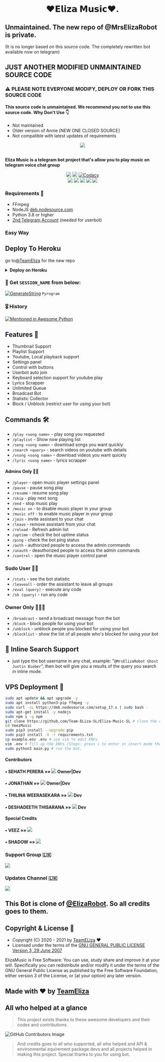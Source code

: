 <h1 align="center">❤️𝗘𝗹𝗶𝘇𝗮 𝗠𝘂𝘀𝗶𝗰❤️.</h1>

## Unmaintained. The new repo of @MrsElizaRobot is private. 
(It is no longer based on this source code. The completely rewritten bot available now on telegram)

## JUST ANOTHER MODIFIED UNMAINTAINED SOURCE CODE
### ⚠️ PLEASE NOTE EVERYONE MODIFY, DEPLOY OR FORK THIS SOURCE CODE
#### This source code is unmaintained. We recommend you not to use this source code. Why Don't Use 👇
- Not maintained
- Older version of Annie [NEW ONE CLOSED SOURCE]
- Not compatible with latest updates of requirements

<p align="center">
  <img src="https://te.legra.ph/file/3cbc7167d67e07a915a08.jpg">
</p>
    <br><b>Eliza Music is a telegram bot project that's allow you to play music on telegram voice chat group</b><br>
</p>
<p align="center">
    <a href="https://www.python.org/" alt="made-with-python"> <img src="https://img.shields.io/badge/Made%20with-Python-black.svg?style=flat-square&logo=python&logoColor=blue&color=red" /></a>
    <a href="https://github.com/Team-ELiza-SL/Eliza-Music-SL/graphs/commit-activity" alt="Maintenance"> <img src="https://img.shields.io/badge/Maintained%3F-no-red.svg?style=flat-square" /></a>
    <a href="https://app.codacy.com/gh/Team-ELiza-SL/Eliza-Music-SL/dashboard"> <img src="https://img.shields.io/codacy/grade/a723cb464d5a4d25be3152b5d71de82d?color=red&logo=codacy&style=flat-square" alt="Codacy" /></a><br>
    <a href="https://github.com/Team-ELiza-SL/Eliza-Music-SL"> <img src="https://img.shields.io/github/repo-size/Team-ELiza-SL/Eliza-Music-SL?color=red&logo=github&logoColor=blue&style=flat-square" /></a>
    <a href="https://github.com/Team-ELiza-SL/Eliza-Music-SL/commits/main"> <img src="https://img.shields.io/github/last-commit/Team-ELiza-SL/Eliza-Music-SL?color=red&logo=github&logoColor=blue&style=flat-square" /></a>
    <a href="https://github.com/Team-ELiza-SL/Eliza-Music-SL/issues"> <img src="https://img.shields.io/github/issues/Team-ELiza-SL/Eliza-Music-SL?color=red&logo=github&logoColor=blue&style=flat-square" /></a>
    <a href="https://github.com/Team-ELiza-SL/Eliza-Music-SL/network/members"> <img src="https://img.shields.io/github/forks/Team-ELiza-SL/Eliza-Music-SL?color=red&logo=github&logoColor=blue&style=flat-square" /></a>  
    <a href="https://github.com/Team-ELiza-SL/Eliza-Music-SL/network/members"> <img src="https://img.shields.io/github/stars/Team-ELiza-SL/Eliza-Music-SL?color=red&logo=github&logoColor=blue&style=flat-square" /></a>  
</p>

<h3>Requirements 📝</h3>

- FFmpeg
- NodeJS [deb.nodesource.com](https://deb.nodesource.com/)
- Python 3.8 or higher
- [2nd Telegram Account](https://telegram.org/blog/themes-accounts#multiple-accounts) (needed for userbot)



### Easy Way
## Deploy To Heroku 
go to[@TeamEliza](https://github.com/kikoyaja69/Eliza-Music-SL) for the new repo


<details>
  <summary><b>Deploy on Heroku</b></summary>
<br>

<p align="left">
  <a href="https://heroku.com/deploy?template=https://github.com/Team-ELiza-SL/Eliza-Music-SL">
     <img height="30px" src="https://img.shields.io/badge/Deploy%20To%20Heroku-blue?style=for-the-badge&logo=heroku">
  </a>
</p>
  
</details>


### 🧪 Get `SESSION_NAME` from below:

[![GenerateString](https://img.shields.io/badge/repl.it-generateString-yellowgreen)](https://replit.com/@PereraSehath/ElizaMusic?v=1) ``Pyrogram``




### 🎖 History

[![Mentioned in Awesome Python](https://awesome.re/mentioned-badge.svg)](https://github.com/Team-ELiza-SL/Eliza-Music-SL)

## Features 🔮

- Thumbnail Support
- Playlist Support
- Youtube, Local playback support
- Settings panel
- Control with buttons
- Userbot auto join
- Keyboard selection support for youtube play
- Lyrics Scrapper
- Unlimited Queue
- Broadcast Bot
- Statistic Collector
- Block / Unblock (restrict user for using your bot)

## Commands 🛠

- `/play <song name>` - play song you requested
- `/playlist` - Show now playing list
- `/song <song name>` - download songs you want quickly
- `/search <query>` - search videos on youtube with details
- `/vsong <song name>` - download videos you want quickly
- `/lyric <song name>` - lyrics scrapper

#### Admins Only 👷‍♂️
- `/player` - open music player settings panel
- `/pause` - pause song play
- `/resume` - resume song play
- `/skip` - play next song
- `/end` - stop music play
- `/music on` - to disable music player in your group
- `/music off` - to enable music player in your group
- `/join` - invite assistant to your chat
- `/leave` - remove assistant from your chat
- `/reload` - Refresh admin list
- `/uptime` - check the bot uptime status
- `/ping` - check the bot ping status
- `/auth` - authorized people to access the admin commands
- `/unauth` - deauthorized people to access the admin commands
- `/control` - open the music player control panel

### Sudo User 🧙‍♂️
- `/stats` - see the bot statistic
- `/leaveall` - order the assistant to leave all groups
- `/eval (query)` - execute any code
- `/sh (query)` - run any code

### Owner Only 👨🏻‍✈️
- `/broadcast` - send a broadcast message from the bot
- `/block` - block people for using your bot
- `/unblock` - unblock people you blocked for using your bot
- `/blocklist` - show the list of all people who's blocked for using your bot

## 🔎 Inline Search Support
- just type the bot username in any chat, example: "`@MrsElizaRobot Ghost Justin Bieber`", then bot will give you a results of the query you search in inline mode.


## VPS Deployment 📡

```sh
sudo apt update && apt upgrade -y
sudo apt install python3-pip ffmpeg -y
sudo curl -sL https://deb.nodesource.com/setup_17.x | sudo bash -
sudo apt-get install -y nodejs
sudo npm i -g npm
git clone https://github.com/Team-ELiza-SL/Eliza-Music-SL # clone the repo.
cd VeezMusic
sudo pip3 install --upgrade pip
sudo pip3 install -U -r requirements.txt
cp example.env .env # use vim to edit ENVs
vim .env # fill up the ENVs (Steps: press i to enter in insert mode then edit the file. Press Esc to exit the editing mode then type :wq! and press Enter key to save the file).
sudo python3 main.py # run the bot.
```


#### Contributors
#### • SEHATH PERERA   »»  <a href="https://github.com/PereraSehath" alt="SehathPerera"> <img src="https://img.shields.io/badge/PereraSehath-92CALA?logo=github" /></a> Owner|Dev
#### • JONATHAN   »»  <a href="https://github.com/DarkSkull93" alt="Jonathan"> <img src="https://img.shields.io/badge/DarkSkull93-92CALA?logo=github" /></a> Owner|Dev
#### • THILINA WEERASEKARA   »»  <a href="https://github.com/Thilinaweerasekara2003" alt="Thilina"> <img src="https://img.shields.io/badge/ThilinaWeerasekara2003-92CALA?logo=github" /></a> Dev
#### • DESHADEETH THISARANA   »»  <a href="https://github.com/Deshadeeth-Thisarana" alt="Deshadeeth"> <img src="https://img.shields.io/badge/Deshadeeth-Thisarana-92CALA?logo=github" /></a> Dev


#### Special Credits
#### • VEEZ  »»  <a href="https://github.com/levina-lab" alt="VeezMusicProjects"> <img src="https://img.shields.io/badge/VeezMusicProjects-30302f?logo=github" /></a> 
#### • SHADOW  »»  <a href="https://github.com/Deshadeeth-Thisarana" alt="DeshadeethThisarana"> <img src="https://img.shields.io/badge/Shadow-30302f?logo=github" /></a> 


### Support Group 🇱🇰
<a href="https://t.me/ElizaSupporters"><img src="https://img.shields.io/badge/Telegram-Join%20Support%20Group-blue.svg?logo=telegram"></a>
 
### Updates Channel 🇱🇰
<a href="https://t.me/Updates_of_ElizaBot"><img src="https://img.shields.io/badge/Telegram-Join%20Updates%20Channel-blue.svg?logo=telegram"></a>


## This Bot is clone of [@ElizaRobot](https://t.me/MrsElizaRobot). So all credits goes to them.



## Copyright & License 👮

 - Copyright (C) 2020 - 2021 by [TeamELiza](github.com/Team-ELiza-SL) ❤️️
 - Licensed under the terms of the [GNU GENERAL PUBLIC LICENSE Version 3, 29 June 2007](https://github.com/Team-ELiza-SL/Eliza-Music-SL/blob/master/LICENSE)
    
ElizaMusic is Free Software: You can use, study share and improve it at your will. Specifically you can redistribute and/or modify it under the terms of the GNU General Public License as published by the Free Software Foundation, either version 3 of the License, or (at your option) any later version.    
## Made with ♥️ by [TeamEliza](https://github.com/Team-ELiza-SL)




## All who helped at a glance 

> This project exists thanks to these awesome developers and their codes and contributions.

![GitHub Contributors Image](https://contrib.rocks/image?repo=Team-ELiza-SL/Eliza-Music-SL)

> And credits goes to all who supported, all who helped and API & environmental equirement package devs and all projects helped in making this project.
> Special thanks to you for using bot.


